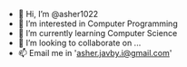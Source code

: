 - 👋 Hi, I’m @asher1022
- 👀 I’m interested in Computer Programming
- 🌱 I’m currently learning Computer Science
- 💞️ I’m looking to collaborate on ...
- 📫 Email me in 'asher.javby.i@gmail.com'

<!---
asher1022/asher1022 is a ✨ special ✨ repository because its `README.md` (this file) appears on your GitHub profile.
You can click the Preview link to take a look at your changes.
--->
